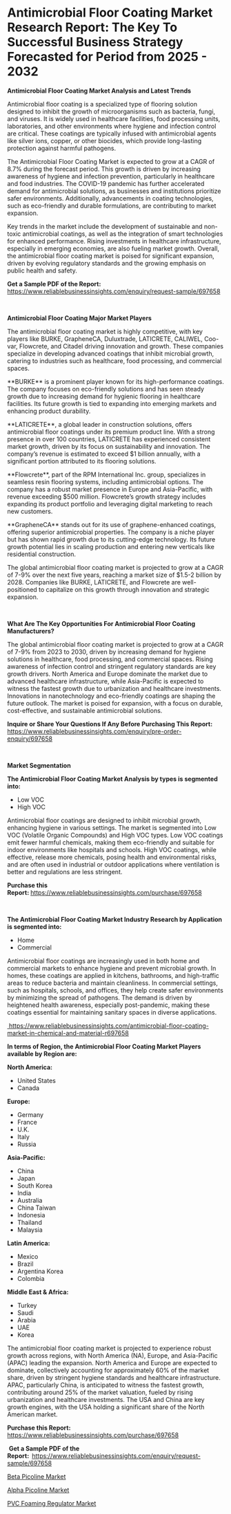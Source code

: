 <p><h1>Antimicrobial Floor Coating Market Research Report: The Key To Successful Business Strategy Forecasted for Period from 2025 - 2032</h1></p><p><strong>Antimicrobial Floor Coating Market Analysis and Latest Trends</strong></p>
<p><p>Antimicrobial floor coating is a specialized type of flooring solution designed to inhibit the growth of microorganisms such as bacteria, fungi, and viruses. It is widely used in healthcare facilities, food processing units, laboratories, and other environments where hygiene and infection control are critical. These coatings are typically infused with antimicrobial agents like silver ions, copper, or other biocides, which provide long-lasting protection against harmful pathogens.</p><p>The Antimicrobial Floor Coating Market is expected to grow at a CAGR of 8.7% during the forecast period. This growth is driven by increasing awareness of hygiene and infection prevention, particularly in healthcare and food industries. The COVID-19 pandemic has further accelerated demand for antimicrobial solutions, as businesses and institutions prioritize safer environments. Additionally, advancements in coating technologies, such as eco-friendly and durable formulations, are contributing to market expansion.</p><p>Key trends in the market include the development of sustainable and non-toxic antimicrobial coatings, as well as the integration of smart technologies for enhanced performance. Rising investments in healthcare infrastructure, especially in emerging economies, are also fueling market growth. Overall, the antimicrobial floor coating market is poised for significant expansion, driven by evolving regulatory standards and the growing emphasis on public health and safety.</p></p>
<p><strong>Get a Sample PDF of the Report:&nbsp;</strong> <a href="https://www.reliablebusinessinsights.com/enquiry/request-sample/697658?utm_campaign=101&utm_medium=2&utm_source=Github&utm_content=ia&utm_term=26012025&utm_id=antimicrobial-floor-coating">https://www.reliablebusinessinsights.com/enquiry/request-sample/697658</a></p>
<p>&nbsp;</p>
<p><strong>Antimicrobial Floor Coating Major Market Players</strong></p>
<p><p>The antimicrobial floor coating market is highly competitive, with key players like BURKE, GrapheneCA, Duluxtrade, LATICRETE, CALIWEL, Coo-var, Flowcrete, and Citadel driving innovation and growth. These companies specialize in developing advanced coatings that inhibit microbial growth, catering to industries such as healthcare, food processing, and commercial spaces.</p><p>**BURKE** is a prominent player known for its high-performance coatings. The company focuses on eco-friendly solutions and has seen steady growth due to increasing demand for hygienic flooring in healthcare facilities. Its future growth is tied to expanding into emerging markets and enhancing product durability.</p><p>**LATICRETE**, a global leader in construction solutions, offers antimicrobial floor coatings under its premium product line. With a strong presence in over 100 countries, LATICRETE has experienced consistent market growth, driven by its focus on sustainability and innovation. The company’s revenue is estimated to exceed $1 billion annually, with a significant portion attributed to its flooring solutions.</p><p>**Flowcrete**, part of the RPM International Inc. group, specializes in seamless resin flooring systems, including antimicrobial options. The company has a robust market presence in Europe and Asia-Pacific, with revenue exceeding $500 million. Flowcrete’s growth strategy includes expanding its product portfolio and leveraging digital marketing to reach new customers.</p><p>**GrapheneCA** stands out for its use of graphene-enhanced coatings, offering superior antimicrobial properties. The company is a niche player but has shown rapid growth due to its cutting-edge technology. Its future growth potential lies in scaling production and entering new verticals like residential construction.</p><p>The global antimicrobial floor coating market is projected to grow at a CAGR of 7-9% over the next five years, reaching a market size of $1.5-2 billion by 2028. Companies like BURKE, LATICRETE, and Flowcrete are well-positioned to capitalize on this growth through innovation and strategic expansion.</p></p>
<p>&nbsp;</p>
<p><strong>What Are The Key Opportunities For Antimicrobial Floor Coating Manufacturers?</strong></p>
<p><p>The global antimicrobial floor coating market is projected to grow at a CAGR of 7-9% from 2023 to 2030, driven by increasing demand for hygiene solutions in healthcare, food processing, and commercial spaces. Rising awareness of infection control and stringent regulatory standards are key growth drivers. North America and Europe dominate the market due to advanced healthcare infrastructure, while Asia-Pacific is expected to witness the fastest growth due to urbanization and healthcare investments. Innovations in nanotechnology and eco-friendly coatings are shaping the future outlook. The market is poised for expansion, with a focus on durable, cost-effective, and sustainable antimicrobial solutions.</p></p>
<p><strong>Inquire or Share Your Questions If Any Before Purchasing This Report:</strong> <a href="https://www.reliablebusinessinsights.com/enquiry/pre-order-enquiry/697658?utm_campaign=101&utm_medium=2&utm_source=Github&utm_content=ia&utm_term=26012025&utm_id=antimicrobial-floor-coating">https://www.reliablebusinessinsights.com/enquiry/pre-order-enquiry/697658</a></p>
<p>&nbsp;</p>
<p><strong>Market Segmentation</strong></p>
<p><strong>The Antimicrobial Floor Coating Market Analysis by types is segmented into:</strong></p>
<p><ul><li>Low VOC</li><li>High VOC</li></ul></p>
<p><p>Antimicrobial floor coatings are designed to inhibit microbial growth, enhancing hygiene in various settings. The market is segmented into Low VOC (Volatile Organic Compounds) and High VOC types. Low VOC coatings emit fewer harmful chemicals, making them eco-friendly and suitable for indoor environments like hospitals and schools. High VOC coatings, while effective, release more chemicals, posing health and environmental risks, and are often used in industrial or outdoor applications where ventilation is better and regulations are less stringent.</p></p>
<p><strong>Purchase this Report:&nbsp;</strong><a href="https://www.reliablebusinessinsights.com/purchase/697658?utm_campaign=101&utm_medium=2&utm_source=Github&utm_content=ia&utm_term=26012025&utm_id=antimicrobial-floor-coating">https://www.reliablebusinessinsights.com/purchase/697658</a></p>
<p>&nbsp;</p>
<p><strong>The Antimicrobial Floor Coating Market Industry Research by Application is segmented into:</strong></p>
<p><ul><li>Home</li><li>Commercial</li></ul></p>
<p><p>Antimicrobial floor coatings are increasingly used in both home and commercial markets to enhance hygiene and prevent microbial growth. In homes, these coatings are applied in kitchens, bathrooms, and high-traffic areas to reduce bacteria and maintain cleanliness. In commercial settings, such as hospitals, schools, and offices, they help create safer environments by minimizing the spread of pathogens. The demand is driven by heightened health awareness, especially post-pandemic, making these coatings essential for maintaining sanitary spaces in diverse applications.</p></p>
<p><a href="https://www.reliablebusinessinsights.com/antimicrobial-floor-coating-market-in-chemical-and-material-r697658?utm_campaign=101&utm_medium=2&utm_source=Github&utm_content=ia&utm_term=26012025&utm_id=antimicrobial-floor-coating">&nbsp;https://www.reliablebusinessinsights.com/antimicrobial-floor-coating-market-in-chemical-and-material-r697658</a></p>
<p><strong>In terms of Region, the Antimicrobial Floor Coating Market Players available by Region are:</strong></p>
<p>
    <p> <strong> North America: </strong>
        <ul>
            <li>United States</li>
            <li>Canada</li>
        </ul>
        </p> 
    <p> <strong> Europe: </strong>
        <ul>
            <li>Germany</li>
            <li>France</li>
            <li>U.K.</li>
            <li>Italy</li>
            <li>Russia</li>
        </ul>
        </p> 
    <p> <strong> Asia-Pacific: </strong>
        <ul>
            <li>China</li>
            <li>Japan</li>
            <li>South Korea</li>
            <li>India</li>
            <li>Australia</li>
            <li>China Taiwan</li>
            <li>Indonesia</li>
            <li>Thailand</li>
            <li>Malaysia</li>
        </ul>
        </p> 
    <p> <strong> Latin America: </strong>
        <ul>
            <li>Mexico</li>
            <li>Brazil</li>
            <li>Argentina Korea</li>
            <li>Colombia</li>
        </ul>
        </p> 
    <p> <strong> Middle East & Africa: </strong>
        <ul>
            <li>Turkey</li>
            <li>Saudi</li>
            <li>Arabia</li>
            <li>UAE</li>
            <li>Korea</li>
        </ul>
    </p>
    </p>
<p><p>The antimicrobial floor coating market is projected to experience robust growth across regions, with North America (NA), Europe, and Asia-Pacific (APAC) leading the expansion. North America and Europe are expected to dominate, collectively accounting for approximately 60% of the market share, driven by stringent hygiene standards and healthcare infrastructure. APAC, particularly China, is anticipated to witness the fastest growth, contributing around 25% of the market valuation, fueled by rising urbanization and healthcare investments. The USA and China are key growth engines, with the USA holding a significant share of the North American market.</p></p>
<p><strong>Purchase this Report: </strong><a href="https://www.reliablebusinessinsights.com/purchase/697658?utm_campaign=101&utm_medium=2&utm_source=Github&utm_content=ia&utm_term=26012025&utm_id=antimicrobial-floor-coating">https://www.reliablebusinessinsights.com/purchase/697658</a></p>
<p>&nbsp;<strong>Get a Sample PDF of the Report:&nbsp;&nbsp;</strong><a href="https://www.reliablebusinessinsights.com/enquiry/request-sample/697658?utm_campaign=101&utm_medium=2&utm_source=Github&utm_content=ia&utm_term=26012025&utm_id=antimicrobial-floor-coating">https://www.reliablebusinessinsights.com/enquiry/request-sample/697658</a></p>
<p><strong></strong></p>
<p><p><a href="https://github.com/boysabotzoc/Market-Research-Report-List-1/blob/main/beta-picoline-market.md?utm_campaign=101&utm_medium=2&utm_source=Github&utm_content=ia&utm_term=26012025&utm_id=antimicrobial-floor-coating">Beta Picoline Market</a></p><p><a href="https://github.com/ivetasyizhi/Market-Research-Report-List-1/blob/main/alpha-picoline-market.md?utm_campaign=101&utm_medium=2&utm_source=Github&utm_content=ia&utm_term=26012025&utm_id=antimicrobial-floor-coating">Alpha Picoline Market</a></p><p><a href="https://github.com/penecorodz74/Market-Research-Report-List-1/blob/main/pvc-foaming-regulator-market.md?utm_campaign=101&utm_medium=2&utm_source=Github&utm_content=ia&utm_term=26012025&utm_id=antimicrobial-floor-coating">PVC Foaming Regulator Market</a></p></p>
